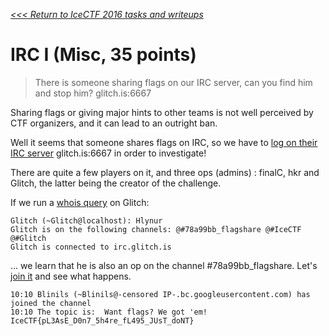 _[<<< Return to IceCTF 2016 tasks and writeups](/2016-icectf)_
# IRC I (Misc, 35 points)

>There is someone sharing flags on our IRC server, can you find him and stop him? glitch.is:6667

Sharing flags or giving major hints to other teams is not
well perceived by CTF organizers, and it can lead to an outright ban.

Well it seems that someone shares flags on IRC, so we have
to [log on their IRC server](https://chat.icec.tf/) glitch.is:6667 in order to investigate!

There are quite a few players on it, and three ops (admins) :
finalC, hkr and Glitch, the latter being the creator of the challenge.

If we run a [whois query](https://tools.ietf.org/html/rfc1459#section-4.5.2) on Glitch:

```
Glitch (~Glitch@localhost): Hlynur
Glitch is on the following channels: @#78a99bb_flagshare @#IceCTF @#Glitch
Glitch is connected to irc.glitch.is
```

... we learn that he is also an op on the channel #78a99bb_flagshare. 
Let's [join it](https://tools.ietf.org/html/rfc1459#section-4.2.1) and see what happens.

```
10:10 Blinils (~Blinils@-censored IP-.bc.googleusercontent.com) has joined the channel 
10:10 The topic is:  Want flags? We got 'em! IceCTF{pL3AsE_D0n7_5h4re_fL495_JUsT_doNT}
```
